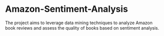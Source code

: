 # Amazon-Sentiment-Analysis
The project aims to leverage data mining techniques to analyze Amazon book reviews and assess the quality of books based on sentiment analysis. 
